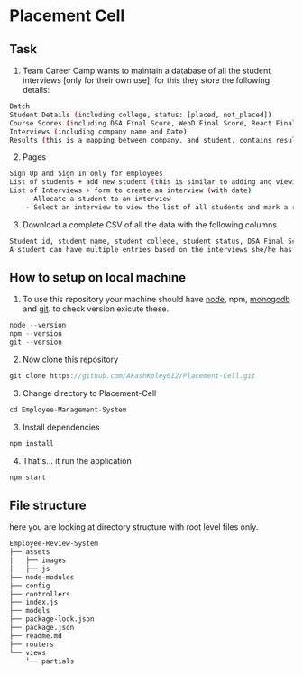 # Placement Cell
## Task
1. Team Career Camp wants to maintain a database of all the student interviews [only for their own
use], for this they store the following details:
```sh
Batch
Student Details (including college, status: [placed, not_placed])
Course Scores (including DSA Final Score, WebD Final Score, React Final Score)
Interviews (including company name and Date)
Results (this is a mapping between company, and student, contains result: [PASS, FAIL, On Hold, Didn’t Attempt])
```
2. Pages
```sh
Sign Up and Sign In only for employees
List of students + add new student (this is similar to adding and viewing posts in codeial)
List of Interviews + form to create an interview (with date)
    - Allocate a student to an interview
    - Select an interview to view the list of all students and mark a result status from the list page itself
```
3. Download a complete CSV of all the data with the following columns
```sh
Student id, student name, student college, student status, DSA Final Score, WebD Final Score, React Final Score, interview date, interview company, interview student result
A student can have multiple entries based on the interviews she/he has given.
```

## How to setup on local machine
1. To use this repository your machine should have [node](https://nodejs.org/en/), npm, [monogodb](https://docs.mongodb.com/manual/installation/) and [git](https://git-scm.com/downloads). to check version exicute these.
```go
node --version
npm --version
git --version
```
2. Now clone this repository
```go
git clone https://github.com/AkashKoley012/Placement-Cell.git
```
3. Change directory to Placement-Cell
```go
cd Employee-Management-System
```

3. Install dependencies
```go
npm install 
```
4. That's... it  run the application
```go
npm start
```
## File structure
here you are looking at directory structure with root level files only.
```sh
Employee-Review-System
├── assets
│   ├── images
│   ├── js
├── node-modules
├── config
├── controllers
├── index.js
├── models
├── package-lock.json
├── package.json
├── readme.md
├── routers
└── views
    └── partials
```

